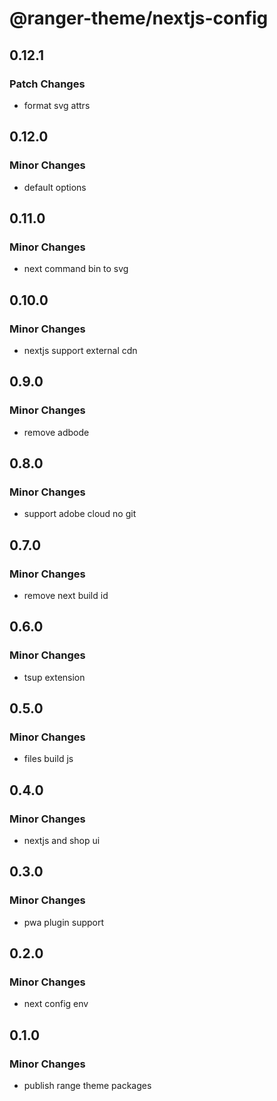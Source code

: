 # @ranger-theme/nextjs-config

## 0.12.1

### Patch Changes

- format svg attrs

## 0.12.0

### Minor Changes

- default options

## 0.11.0

### Minor Changes

- next command bin to svg

## 0.10.0

### Minor Changes

- nextjs support external cdn

## 0.9.0

### Minor Changes

- remove adbode

## 0.8.0

### Minor Changes

- support adobe cloud no git

## 0.7.0

### Minor Changes

- remove next build id

## 0.6.0

### Minor Changes

- tsup extension

## 0.5.0

### Minor Changes

- files build js

## 0.4.0

### Minor Changes

- nextjs and shop ui

## 0.3.0

### Minor Changes

- pwa plugin support

## 0.2.0

### Minor Changes

- next config env

## 0.1.0

### Minor Changes

- publish range theme packages
